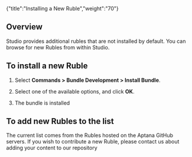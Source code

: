 {"title":"Installing a New Ruble","weight":"70"}

## Overview

Studio provides additional rubles that are not installed by default. You can browse for new Rubles from within Studio.

## To install a new Ruble

1. Select **Commands > Bundle Development > Install Bundle**.

2. Select one of the available options, and click **OK**.

3. The bundle is installed


## To add new Rubles to the list

The current list comes from the Rubles hosted on the Aptana GitHub servers. If you wish to contribute a new Ruble, please contact us about adding your content to our repository
